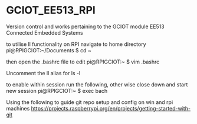 # GCIOT_EE513_RPI
Version control and works pertaining to the GCIOT module EE513 Connected Embedded Systems 


to utilise ll functionality on RPI navigate to home directory
pi@RPIGCIOT:~/Documents $ cd ~

then open the .bashrc file to edit
pi@RPIGCIOT:~ $ vim .bashrc

Uncomment the ll alias for ls -l 

to enable within session run the following, other wise close down and start new session
pi@RPIGCIOT:~ $ exec bach



Using the following to guide git repo setup and config on win and rpi machines
https://projects.raspberrypi.org/en/projects/getting-started-with-git 
